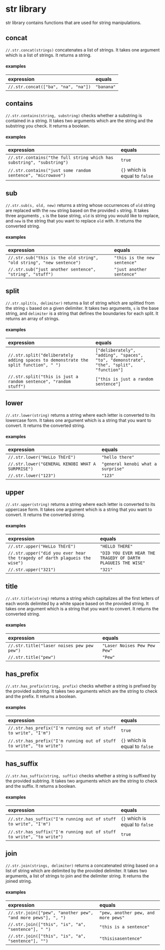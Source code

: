 # str library

str library contains functions that are used for string manipulations.

## concat

`//.str.concat(strings)` concatenates a list of strings. It takes one argument which is
a list of strings. It returns a string.


#### examples

| expression | equals |
|:-|:-|
| `//.str.concat(["ba", "na", "na"])` | `"banana"` |


## contains

`//.str.contains(string, substring)` checks whether a substring is contained in a string. It takes
two arguments which are the string and the substring you check. It returns a
boolean.

#### examples

| expression | equals |
|:-|:-|
| `//.str.contains("the full string which has substring", "substring")` | `true` |
| `//.str.contains("just some random sentence", "microwave")` | `{}` which is equal to `false` |

## sub

`//.str.sub(s, old, new)` returns a string whose occurrences of `old` string are replaced
with the `new` string based on the provided `s` string. It takes three arguments
, `s` is the base string, `old` is string you would like to replace, and `new`
is the string that you want to replace `old` with. It returns the converted
string.

#### examples

| expression | equals |
|:-|:-|
| `//.str.sub("this is the old string", "old string", "new sentence")` | `"this is the new sentence"` |
| `//.str.sub("just another sentence", "string", "stuff")` | `"just another sentence"` |

## split

`//.str.split(s, delimiter)` returns a list of string which are splitted from the string `s`
based on a given delimiter. It takes two arguments, `s` is the base string, and
`delimiter` is a string that defines the boundaries for each split. It returns
an array of strings.

#### examples

| expression | equals |
|:-|:-|
| `//.str.split("deliberately adding spaces to demonstrate the split function", " ")` | `["deliberately", "adding", "spaces", "to", "demonstrate", "the", "split", "function"]` |
| `//.str.split("this is just a random sentence", "random stuff")` | `["this is just a random sentence"]` |

## lower

`//.str.lower(string)` returns a string where each letter is converted to its lowercase
form. It takes one argument which is a string that you want to convert. It
returns the converted string.

#### examples

| expression | equals |
|:-|:-|
| `//.str.lower("HeLLo ThErE")` | `"hello there"` |
| `//.str.lower("GENERAL KENOBI WHAT A SURPRISE")` | `"general kenobi what a surprise"` |
| `//.str.lower("123")` | `"123"` |

## upper

`//.str.upper(string)` returns a string where each letter is converted to its uppercase
form. It takes one argument which is a string that you want to convert. It
returns the converted string.

#### examples

| expression | equals |
|:-|:-|
| `//.str.upper("HeLLo ThErE")` | `"HELLO THERE"` |
| `//.str.upper("did you ever hear the tragedy of darth plagueis the wise")` | `"DID YOU EVER HEAR THE TRAGEDY OF DARTH PLAGUEIS THE WISE"` |
| `//.str.upper("321")` | `"321"` |

## title

`//.str.title(string)` returns a string which capitalizes all the first letters of each
words delimited by a white space based on the provided string. It takes one
argument which is a string that you want to convert. It returns the converted
string.

#### examples

| expression | equals |
|:-|:-|
| `//.str.title("laser noises pew pew pew")` | `"Laser Noises Pew Pew Pew"` |
| `//.str.title("pew")` | `"Pew"` |

## has_prefix

`//.str.has_prefix(string, prefix)` checks whether a string is prefixed by the provided
subtring. It takes two arguments which are the string to check and the prefix.
It returns a boolean.

#### examples

| expression | equals |
|:-|:-|
| `//.str.has_prefix("I'm running out of stuff to write", "I'm")` | `true` |
| `//.str.has_prefix("I'm running out of stuff to write", "to write")` | `{}` which is equal to `false` |

## has_suffix

`//.str.has_suffix(string, suffix)` checks whether a string is suffixed by the provided
subtring. It takes two arguments which are the string to check and the suffix.
It returns a boolean.

#### examples

| expression | equals |
|:-|:-|
| `//.str.has_suffix("I'm running out of stuff to write", "I'm")` | `{}` which is equal to `false` |
| `//.str.has_suffix("I'm running out of stuff to write", "to write")` | `true` |

## join

`//.str.join(strings, delimiter)` returns a concatenated string based on a list of string which
are delimited by the provided delimiter. It takes two arguments, a list of
strings to join and the delimiter string. It returns the joined string.

#### examples

| expression | equals |
|:-|:-|
| `//.str.join(["pew", "another pew", "and more pews"], ", ")` | `"pew, another pew, and more pews"` |
| `//.str.join(["this", "is", "a", "sentence"], " ")` | `"this is a sentence"` |
| `//.str.join(["this", "is", "a", "sentence"], "")` | `"thisisasentence"` |
